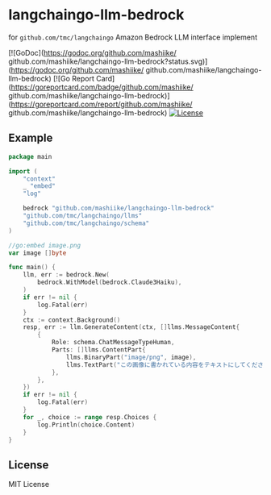 # langchaingo-llm-bedrock

for `github.com/tmc/langchaingo` Amazon Bedrock LLM interface implement

[![GoDoc](https://godoc.org/github.com/mashiike/ github.com/mashiike/langchaingo-llm-bedrock?status.svg)](https://godoc.org/github.com/mashiike/ github.com/mashiike/langchaingo-llm-bedrock)
[![Go Report Card](https://goreportcard.com/badge/github.com/mashiike/ github.com/mashiike/langchaingo-llm-bedrock)](https://goreportcard.com/report/github.com/mashiike/ github.com/mashiike/langchaingo-llm-bedrock)
[![License](https://img.shields.io/badge/License-MIT-blue.svg)](https://opensource.org/licenses/MIT)

## Example

```go
package main

import (
	"context"
	_ "embed"
	"log"

	bedrock "github.com/mashiike/langchaingo-llm-bedrock"
	"github.com/tmc/langchaingo/llms"
	"github.com/tmc/langchaingo/schema"
)

//go:embed image.png
var image []byte

func main() {
	llm, err := bedrock.New(
		bedrock.WithModel(bedrock.Claude3Haiku),
	)
	if err != nil {
		log.Fatal(err)
	}
	ctx := context.Background()
	resp, err := llm.GenerateContent(ctx, []llms.MessageContent{
		{
			Role: schema.ChatMessageTypeHuman,
			Parts: []llms.ContentPart{
				llms.BinaryPart("image/png", image),
				llms.TextPart("この画像に書かれている内容をテキストにしてください。"),
			},
		},
	})
	if err != nil {
		log.Fatal(err)
	}
	for _, choice := range resp.Choices {
		log.Println(choice.Content)
	}
}
```

## License

MIT License
